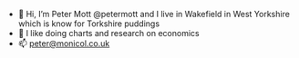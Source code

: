 - 👋 Hi, I’m Peter Mott @petermott and I live in Wakefield in West Yorkshire which is know for Torkshire puddings
- 👀 I like doing charts and research on economics
- 📫 peter@monicol.co.uk

<!---
petermott/petermott is a ✨ special ✨ repository because its `README.md` (this file) appears on your GitHub profile.
You can click the Preview link to take a look at your changes.
--->
